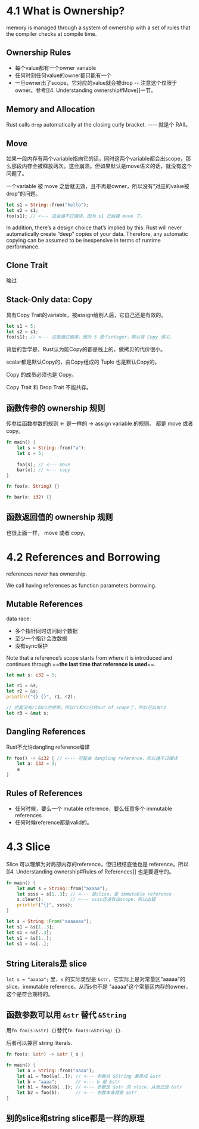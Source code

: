 # 4.1 What is Ownership?
memory is managed through a system of ownership with a set of rules that the compiler checks at compile time. 

## Ownership Rules
- 每个value都有一个owner variable
- 任何时刻任何value的owner都只能有一个
- 一旦owner出了scope，它对应的value就会被drop -- 注意这个仅限于owner。参考[[4. Understanding ownership#Move]]一节。

## Memory and Allocation
Rust calls `drop` automatically at the closing curly bracket. ---- 就是个 RAII。

## Move
如果一段内存有两个variable指向它的话，同时这两个variable都会出scope，那么那段内存会被释放两次。这会崩溃。但如果默认是move语义的话，就没有这个问题了。

一个variable 被 move 之后就无效，且不再是owner，所以没有“对应的value被drop”的问题。

``` rust
let s1 = String::from("hello");
let s2 = s1;
foo(s1); // <--- 这会通不过编译，因为 s1 已经被 move 了。
```

In addition, there’s a design choice that’s implied by this: Rust will never automatically create “deep” copies of your data. Therefore, any automatic copying can be assumed to be inexpensive in terms of runtime performance.

## Clone Trait
略过

## Stack-Only data: Copy
具有Copy Trait的variable，被assign给别人后，它自己还是有效的。
``` rust
let s1 = 5;
let s2 = s1;
foo(s1); // <--- 这能通过编译，因为 5 是个integer，默认有 Copy 语义。
```

背后的哲学是，Rust认为能Copy的都是栈上的，做拷贝的代价很小。

scalar都是默认Copy的，由Copy组成的 Tuple 也是默认Copy的。

Copy 的成员必须也是 Copy。

Copy Trait 和 Drop Trait 不能共存。

## 函数传参的 ownership 规则
传参给函数参数的规则 <- 是一样的 -> assign variable 的规则。
都是 move 或者 copy。

``` rust
fn main() {
	let s = String::from("a");
	let x = 5;
	
	foo(s); // <--- move
	bar(x); // <--- copy
}

fn foo(x: String) {}

fn bar(x: i32) {}
```

## 函数返回值的 ownership 规则
也很上面一样， move 或者 copy。

# 4.2 References and Borrowing
references never has ownership.

We call having references as function parameters borrowing.

## Mutable References
data race:
- 多个指针同时访问同个数据
- 至少一个指针会改数据
- 没有sync保护

Note that a reference’s scope starts from where it is introduced and continues through ==**the last time that reference is used**==. 
```rust
let mut s: i32 = 5;

let r1 = &s;
let r2 = &s;
println!("{} {}", r1, r2);

// 后面没有r1和r2的使用，所以r1和r2已经out of scope了，所以可以有r3
let r3 = &mut s;
```

## Dangling References
Rust不允许dangling reference编译
```rust
fn foo() -> &i32 { // <--- 可能会 dangling reference，所以通不过编译
	let a: i32 = 3;
	a
}
```

## Rules of References
- 任何时候，要么一个 mutable reference，要么任意多个 immutable references
- 任何时候reference都是valid的。

# 4.3 Slice
Slice 可以理解为对局部内存的reference，但归根结底他也是 reference。所以 [[4. Understanding ownership#Rules of References]] 也是要遵守的。
```rust
fn main() {
	let mut s = String::from("aaaaa");
	let ssss = s[1..3]; // <--- 是slice，是 immutable reference
	s.clear();          // <--- ssss还没有出scope，所以出错
	println!("{}", ssss);
}
```

``` rust
let s = String::From("aaaaaaa");
let s1 = &s[1..3];
let s1 = &s[..3];
let s1 = &s[1..];
let s1 = &s[..];
```

## String Literals是 slice
`let s = "aaaaa";` 里，`s` 的实际类型是 `&str`，它实际上是对常量区"aaaaa"的slice，immutable reference。从而s也不是 "aaaaa"这个常量区内存的owner，这个是符合期待的。

## 函数参数可以用 `&str` 替代 `&String`
用`fn foo(s:&str) {}`替代`fn foo(s:&String) {}`.

后者可以兼容 string literals.
``` rust
fn foo(s: &str) -> &str { s }

fn main() {
	let a = String::from("aaaa");
	let a1 = foo(&a[..]); // <--- 参数从 &String 兼容成 &str
	let b = "aaaa";       // <--- b 是 &str
	let b1 = foo(&b[..]); // <--- 参数是 &str 的 slice，从而还是 &str
	let b2 = foo(b);      // <--- 参数本身就是 &str
}
```

## 别的slice和string slice都是一样的原理
